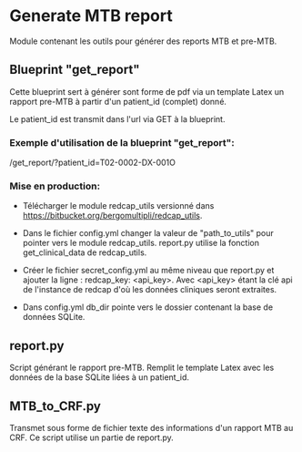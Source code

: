 # Generate MTB report

Module contenant les outils pour générer des reports MTB et pre-MTB.

## Blueprint "get_report"

Cette blueprint sert à générer sont forme de pdf via un template Latex un rapport pre-MTB
à partir d'un patient_id (complet) donné.

Le patient_id est transmit dans l'url via GET à la blueprint.

### Exemple d'utilisation de la blueprint "get_report":  

<nom du site web>/get_report/?patient_id=T02-0002-DX-001O

### Mise en production:  

- Télécharger le module redcap_utils versionné dans https://bitbucket.org/bergomultipli/redcap_utils.

- Dans le fichier config.yml changer la valeur de "path_to_utils" pour pointer vers le module redcap_utils. report.py utilise la fonction get_clinical_data de redcap_utils.

- Créer le fichier secret_config.yml au même niveau que report.py et ajouter la ligne : redcap_key: <api_key>. Avec <api_key> étant la clé api de l'instance de redcap d'où les données cliniques seront extraites.

- Dans config.yml db_dir pointe vers le dossier contenant la base de données SQLite.

## report.py

Script générant le rapport pre-MTB. Remplit le template Latex avec les données de la base SQLite
liées à un patient_id.


## MTB_to_CRF.py

Transmet sous forme de fichier texte des informations d'un rapport MTB au CRF. Ce script utilise
un partie de report.py.
